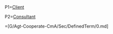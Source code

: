 P1=<a href="#Among.Sec" class="definedterm">Client</a>

P2=<a href="#Among.Sec" class="definedterm">Consultant</a>

=[G/Agt-Cooperate-CmA/Sec/DefinedTerm/0.md]
